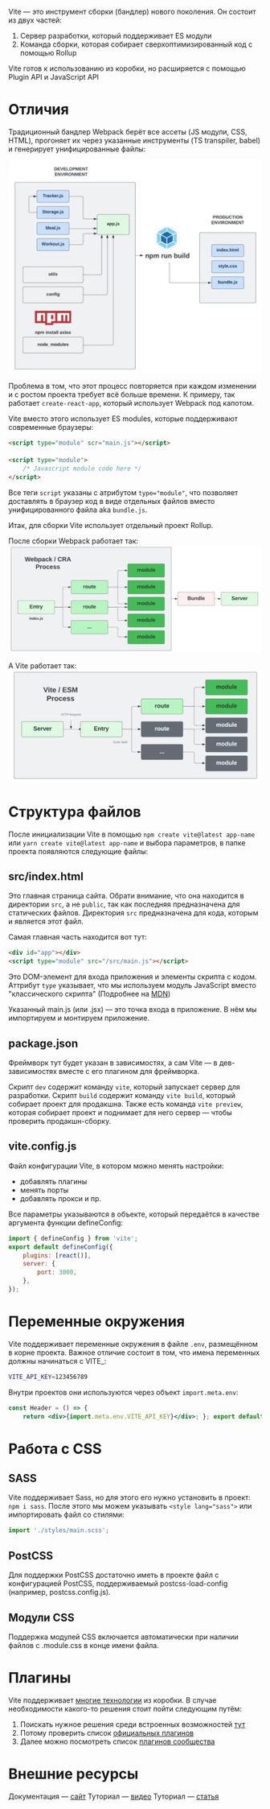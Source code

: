 Vite — это инструмент сборки (бандлер) нового поколения. Он состоит из двух частей:
1. Сервер разработки, который поддерживает ES модули
2. Команда сборки, которая собирает сверхоптимизированный код с помощью Rollup

Vite готов к использованию из коробки, но расширяется с помощью Plugin API и JavaScript API

# Отличия

Традиционный бандлер Webpack берёт все ассеты (JS модули, CSS, HTML), прогоняет их через указанные инструменты (TS transpiler, babel) и генерирует унифицированные файлы:

![](media/Screenshot%202023-06-09%20at%2017.30.01.png)

Проблема в том, что этот процесс повторяется при каждом изменении и с ростом проекта требует всё больше времени. К примеру, так работает `create-react-app`, который использует Webpack под капотом.

Vite вместо этого использует ES modules, которые поддерживают современные браузеры:
```html
<script type="module" scr="main.js"></script>

<script type="module">
	/* Javascript module code here */
</script>
```

Все теги `script` указаны с атрибутом `type="module"`, что позволяет доставлять в браузер код в виде отдельных файлов вместо унифицированного файла aka `bundle.js`.

Итак, для сборки Vite использует отдельный проект Rollup.

После сборки Webpack работает так:
![](media/Screenshot%202023-06-09%20at%2017.36.54.png)

А Vite работает так:
![](media/Screenshot%202023-06-09%20at%2017.37.54.png)

# Структура файлов
После инициализации Vite в помощью `npm create vite@latest app-name` или `yarn create vite@latest app-name` и выбора параметров, в папке проекта появляются следующие файлы:

## src/index.html
Это главная страница сайта. Обрати внимание, что она находится в директории `src`, а не `public`, так как последняя предназначена для статических файлов. Директория `src` предназначена для кода, которым и является этот файл.

Самая главная часть находится вот тут:

```html
<div id="app"></div>
<script type="module" src="/src/main.js"></script>
```

Это DOM-элемент для входа приложения и элементы скрипта с кодом. Аттрибут `type` указывает, что мы используем модуль JavaScript вместо "классического скрипта" (Подробнее на [MDN](https://developer.mozilla.org/en-US/docs/Web/HTML/Element/script))

Указанный main.js (или .jsx) — это точка входа в приложение. В нём мы импортируем и монтируем приложение.

## package.json

Фреймворк тут будет указан в зависимостях, а сам Vite — в дев-зависимостях вместе с его плагином для фреймворка.

Скрипт `dev` содержит команду `vite`, который запускает сервер для разработки.
Скрипт `build` содержит команду `vite build`, который собирает проект для продакшна.
Также есть команда `vite preview`, которая собирает проект и поднимает для него сервер — чтобы проверить продакшн-сборку.

## vite.config.js

Файл конфигурации Vite, в котором можно менять настройки:
- добавлять плагины
- менять порты
- добавлять прокси и пр.

Все параметры указываются в объекте, который передаётся в качестве аргумента функции defineConfig:

```js
import { defineConfig } from 'vite';
export default defineConfig({
	plugins: [react()],
	server: {
		port: 3000,
	},
});
```

# Переменные окружения

Vite поддерживает переменные окружения в файле `.env`, размещённом в корне проекта. Важное отличие состоит в том, что имена переменных должны начинаться с VITE_:

```sh
VITE_API_KEY=123456789
```

Внутри проектов они используются через объект `import.meta.env`:

```jsx
const Header = () => {
	return <div>{import.meta.env.VITE_API_KEY}</div>; }; export default Header;
```

# Работа с CSS

## SASS
Vite поддерживает Sass, но для этого его нужно установить в проект: `npm i sass`. После этого мы можем указывать `<style lang="sass">` или импортировать файл со стилями:

```js
import './styles/main.scss';
```

## PostCSS
Для поддержки PostCSS достаточно иметь в проекте файл с конфигурацией PostCSS, поддерживаемый postcss-load-config (например, postcss.config.js).

## Модули CSS
Поддержка модулей CSS включается автоматически при наличии файлов с .module.css в конце имени файла.

# Плагины

Vite поддерживает [многие технологии](https://vitejs.dev/guide/features.html) из коробки. В случае необходимости какого-то решения стоит пойти следующим путём:
1. Поискать нужное решения среди встроенных возможностей [тут](https://vitejs.dev/guide/features.html)
2. Потому проверить список [официальных плагинов](https://vitejs.dev/plugins/)
3. Далее можно посмотреть список [плагинов сообщества](https://github.com/vitejs/awesome-vite#plugins)

# Внешние ресурсы
Документация — [сайт](https://vitejs.dev)
Туториал — [видео](https://www.youtube.com/watch?v=89NJdbYTgJ8)
Туториал — [статья](https://www.traversymedia.com/blog/vite-crash-course)
